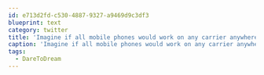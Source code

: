 ```yaml
---
id: e713d2fd-c530-4887-9327-a9469d9c3df3
blueprint: text
category: twitter
title: 'Imagine if all mobile phones would work on any carrier anywhere in the world.  #DareToDream'
caption: 'Imagine if all mobile phones would work on any carrier anywhere in the world.  <span class="hashtag hashtag_local">#<a href="http://tweettemp.darylchymko.ca/?tag=daretodream">DareToDream</a>'
tags:
  - DareToDream
---
```

